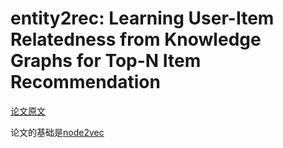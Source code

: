 # entity2rec: Learning User-Item Relatedness from Knowledge Graphs for Top-N Item Recommendation

[论文原文]()

论文的基础是[node2vec]()